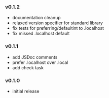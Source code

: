 ### v0.1.2

- documentation cleanup
- relaxed version specifier for standard library
- fix tests for preferring/defaultint to .localhost
- fix missed .localhost default

### v0.1.1

- add JSDoc comments
- prefer .localhost over .local
- add check task

### v0.1.0

- initial release
